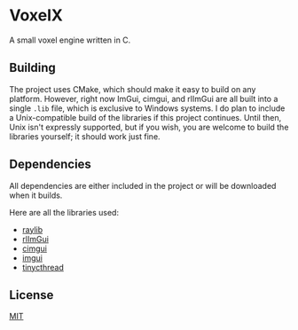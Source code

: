 # VoxelX

A small voxel engine written in C.

## Building

The project uses CMake, which should make it easy to build on any platform. However, right now ImGui, cimgui, and rlImGui are all built into a single `.lib` file, which is exclusive to Windows systems. I do plan to include a Unix-compatible build of the libraries if this project continues. Until then, Unix isn't expressly supported, but if you wish, you are welcome to build the libraries yourself; it should work just fine.

## Dependencies

All dependencies are either included in the project or will be downloaded when it builds.

Here are all the libraries used:

- [raylib](https://github.com/raysan5/raylib)
- [rlImGui](https://github.com/raylib-extras/rlImGui)
- [cimgui](https://github.com/cimgui/cimgui)
- [imgui](https://github.com/ocornut/imgui)
- [tinycthread](https://github.com/tinycthread/tinycthread)

## License

[MIT](https://choosealicense.com/licenses/mit/)